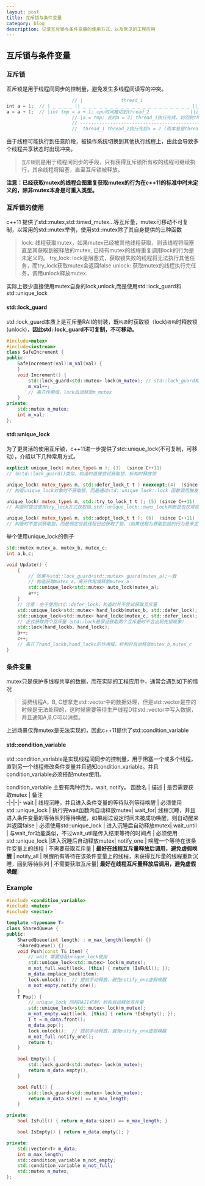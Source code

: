 ```yaml
---
layout: post
title: 互斥锁与条件变量
category: blog
description: 记录互斥锁与条件变量的使用方式，以及常见的工程应用
---
```


## 互斥锁与条件变量

### 互斥锁
互斥锁是用于线程间同步的控制量，避免发生多线程间读写的冲突。

```c++
						// |              thread_1                           	||        thread_2				||
int a = 1;	// | _ _ _ _ || _ _ _ _ _ _ _ _ _ _ _ _ _ _ _ _ _ _ _ _ ||_ _ _ _ _ _ _ _ _ _ _ _ _ _ _ ||
a = a + 1;	// |int tmp = a + 1; cpu时间被切到thread_2        		||int tmp1 = a + 1;切回thread_1 	||	
						// |a = tmp; 此时a = 2; thread_1执行完成，切回到thread_2	|| a = tmp1; 				   	|| 
						// -----------------------------------------------------||------------------------------
						//  thread_1 thread_2执行完后a = 2 (而本意是thread_1 和 thread_2各执行一次)
```
由于线程可能执行到任意阶段，被操作系统切换到其他执行线程上，由此会导致多个线程共享状态时出现冲突。

 > `互斥锁`则是用于线程间同步的手段，只有获得互斥锁所有权的线程可继续执行，其余线程将阻塞，直至互斥锁被释放。

**注意：已经获取mutex的线程企图重复获取mutex的行为在c++11的标准中时未定义的，除非mutex本身是可重入类型。**

### 互斥锁的使用
c++11 提供了std::mutex,std::timed_mutex...等互斥量，mutex可移动不可复制，以常用的std::mutex举例，使用std::mutex除了其自身提供的三种函数
> lock: 线程获取mutex，如果mutex已经被其他线程获取，则该线程将阻塞直至其获取到被释放的mutex, 已持有mutex的线程重复调用lock的行为是未定义的。
> try_lock: lock是阻塞式，获取锁失败的线程将无法执行其他任务，而try_lock获取mutex会返回false
> unlock: 获取mutex的线程执行完任务，调用unlock释放mutex.

实际上很少直接使用mutex自身的lock,unlock,而是使用std::lock_guard和std::unique_lock
#### std::lock_guard
std::lock_guard本质上是互斥量RAII的封装，既`构造`时获取锁（lock)`析构`时释放锁(unlock)，**因此std::lock_guard不可复制，不可移动。**
```c++
#include<mutex>
#include<iostream>
class SafeIncrement {
public:
	SafeIncrement(val):m_val(val) {
	}
	void Increment() {
		std::lock_guard<std::mutex> lock(m_mutex); // std::lock_guard构造时获取互斥锁，析构时自动释放
		m_val++;
		// 离开作用域，lock自动释放m_mutex
	}
private:
	std::mutex m_mutex;
	int m_val;
};
```
#### std::unique_lock
为了更灵活的使用互斥锁，c++11进一步提供了std::unique_lock(不可复制，可移动），介绍以下几种常用方式。
```c++
explicit unique_lock( mutex_type& m ); (3)	(since C++11)
// 与std::lock_guard()类似，构造时直接尝试获取锁，析构时释放锁

unique_lock( mutex_type& m, std::defer_lock_t t ) noexcept;(4)	(since C++11)
// 构造unique_lock对象时不获取锁，而是通过std::unique_lock::lock 函数调用触发（析构时尝试释放锁）

unique_lock( mutex_type& m, std::try_to_lock_t t ); (5)	(since C++11)
// 构造时尝试使用try_lock方式获取锁,std::unique_lock::owns_lock判断是否获得锁。析构时释放锁（如果获得了的话）

unique_lock( mutex_type& m, std::adopt_lock_t t ); (6)	(since C++11)
// 构造时不尝试获取锁，而是假定当前线程已经获取了锁，（如果线程为获取到锁的行为是未定义的）
```
举个使用unique_lock的例子
```c++
std::mutex mutex_a, mutex_b, mutex_c;
int a,b,c;

void Update() {
	{
		// 效果与std::lock_guard<std::mutex> guard(mutex_a);一致
		// 构造获取mutex_a，离开作用域释放mutex_a
		std::unique_lock<std::mutex> auto_lock(mutex_a);
		a++;
	}
	// 注意：由于使用std::defer_lock，构造时并不尝试获取互斥量
	std::unique_lock<std::mutex> hand_lockb(mutex_b, std::defer_lock);
	std::unique_lock<std::mutex> hand_lockc(mutex_c, std::defer_lock);
	// 正式获取两个互斥量（std::lock是保证获取两个互斥量时不会出现死锁现象）
	std::lock(hand_lockb, hand_lockc);
	b++;
	c++;
	// 离开了hand_lockb,hand_lockc的作用域，析构时自动释放mutex_b,mutex_c
}
```

### 条件变量
mutex只是保护多线程共享的数据，而在实际的工程应用中，通常会遇到如下的情况
> 消费线程A，B,  C想拿走std::vector中的数据处理，但是std::vector是空的时候是无法处理的，这时候需要等待生产线程D往std::vector中写入数据，并且通知A,B,C可以消费。

上述场景仅靠mutex是无法实现的，因此c++11提供了std::condition_variable
#### std::condition_variable
std::condition_variable是实现线程间同步的控制量，用于阻塞一个或多个线程，直到另一个线程修改条件变量并且通知condition_variable。并且condition_variable必须搭配mutex使用。

condition_variable 主要有两种行为，wait, notify。
函数名 | 描述 |  是否需要获取mutex | 备注  
-|-|-|-
wait | 线程沉睡，并且进入条件变量的等待队列等待唤醒 | 必须使用std::unique_lock | 执行完wait函数内自动释放mutex|
wait_for| 线程沉睡，并且进入条件变量的等待队列等待唤醒，如果超过设定时间未被成功唤醒，则自动醒来并返回false | 必须使用std::unique_lock | 进入沉睡后自动释放mutex|
wait_until | 与wait_for功能类似，不过wait_util是传入结束等待的时间点 | 必须使用std::unique_lock |进入沉睡后自动释放mutex|
notify_one | 唤醒一个等待在该条件变量上的线程 | 不需要获取互斥量 | **最好在线程互斥量释放后调用，避免虚假唤醒** |
notify_all | 唤醒所有等待在该条件变量上的线程，未获得互斥量的线程重新沉睡，回到等待队列 | 不需要获取互斥量| **最好在线程互斥量释放后调用，避免虚假唤醒**| 


### Example
```c++
#include <condition_variable>
#include <mutex>
#include <vector>

template <typename T>
class SharedQueue {
public:
    SharedQueue(int length) : m_max_length(length) {}
    ~SharedQueue() {}
    void Push(const T& item) {
        // wait 需要搭配unique_lock使用
        std::unique_lock<std::mutex> lock(m_mutex);
        m_not_full.wait(lock, [this] { return !IsFull(); });
        m_data.emplace_back(item);
        lock.unlock();  // 提前手动释放，避免notify_one虚假唤醒
        m_not_empty.notify_one();
    }
    T Pop() {
        // unique_lock 同样RAII机制，析构自动释放互斥量
        std::unique_lock<std::mutex> lock(m_mutex);
        m_not_empty.wait(lock, [this] { return !IsEmpty(); });
        T t = m_data.front();
        m_data.pop();
        lock.unlock();  // 提前手动释放，避免notify_one虚假唤醒
        m_not_full.notify_one();
        return t;
    }

    bool Empty() {
        std::lock_guard<std::mutex> lock(m_mutex);
        return m_data.empty();
    }

    bool Full() {
        std::lock_guard<std::mutex> lock(m_mutex);
        return m_data.size() == m_max_length;
    }

private:
    bool IsFull() { return m_data.size() == m_max_length; }

    bool IsEmpty() { return m_data.empty(); }

private:
    std::vector<T> m_data;
    int m_max_length;
    std::condition_variable m_not_empty;
    std::condition_variable m_not_full;
    std::mutex m_mutex;
};
```